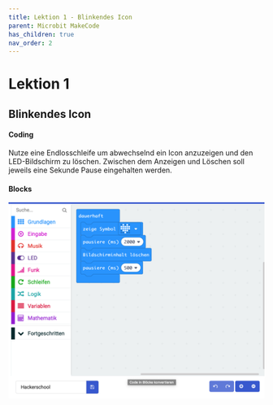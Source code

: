 ```yaml
---
title: Lektion 1 - Blinkendes Icon
parent: Microbit MakeCode
has_children: true
nav_order: 2
---
```


# Lektion 1
## Blinkendes Icon

#### Coding

Nutze eine Endlosschleife um abwechselnd ein Icon anzuzeigen und den LED-Bildschirm zu löschen. 
Zwischen dem Anzeigen und Löschen soll jeweils eine Sekunde Pause eingehalten werden.

#### Blocks

![Screenshot](./screenshot.png "Screenshot")
